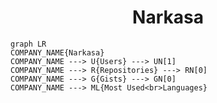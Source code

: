 <h1 align="center">Narkasa</h1>

```mermaid
graph LR
COMPANY_NAME{Narkasa}
COMPANY_NAME ---> U{Users} ---> UN[1]
COMPANY_NAME ---> R{Repositories} ---> RN[0]
COMPANY_NAME ---> G{Gists} ---> GN[0]
COMPANY_NAME ---> ML{Most Used<br>Languages}
```
